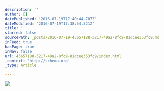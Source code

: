 ```yaml
---
description: ''
author: []
datePublished: '2016-07-19T17:40:44.787Z'
dateModified: '2016-07-19T17:38:54.321Z'
title: ''
starred: false
sourcePath: _posts/2016-07-19-43657188-3217-49a2-8fc9-81dcee353fc9.md
inFeed: true
hasPage: true
inNav: false
url: 43657188-3217-49a2-8fc9-81dcee353fc9/index.html
_context: 'http://schema.org'
_type: Article

---
```

![](https://the-grid-user-content.s3-us-west-2.amazonaws.com/b927af09-1216-427d-b4b9-8d8a6ef8d1ae.jpg)